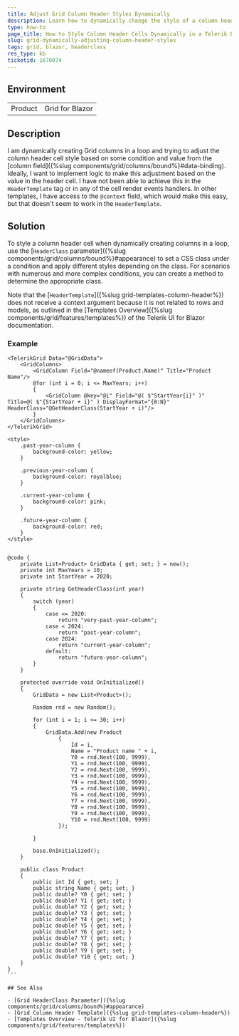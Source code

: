 ```yaml
---
title: Adjust Grid Column Header Styles Dynamically
description: Learn how to dynamically change the style of a column header cell in a Telerik Blazor Grid based on condition.
type: how-to
page_title: How to Style Column Header Cells Dynamically in a Telerik Blazor Grid
slug: grid-dynamically-adjusting-column-header-styles
tags: grid, blazor, headerclass
res_type: kb
ticketid: 1670074
---
```


## Environment

<table>
    <tbody>
	    <tr>
	    	<td>Product</td>
	    	<td>Grid for Blazor</td>
	    </tr>
    </tbody>
</table>

## Description

I am dynamically creating Grid columns in a loop and trying to adjust the column header cell style based on some condition and value from the [column field]({%slug components/grid/columns/bound%}#data-binding). Ideally, I want to implement logic to make this adjustment based on the value in the header cell. I have not been able to achieve this in the `HeaderTemplate` tag or in any of the cell render events handlers. In other templates, I have access to the `@context` field, which would make this easy, but that doesn't seem to work in the `HeaderTemplate`.

## Solution

To style a column header cell when dynamically creating columns in a loop, use the [`HeaderClass` parameter]({%slug components/grid/columns/bound%}#appearance) to set a CSS class under a condition and apply different styles depending on the class. For scenarios with numerous and more complex conditions, you can create a method to determine the appropriate class.

Note that the [`HeaderTemplate`]({%slug grid-templates-column-header%}) does not receive a context argument because it is not related to rows and models, as outlined in the [Templates Overview]({%slug components/grid/features/templates%}) of the Telerik UI for Blazor documentation.

### Example

````CSHTML
<TelerikGrid Data="@GridData">
    <GridColumns>
        <GridColumn Field="@nameof(Product.Name)" Title="Product Name"/>
        @for (int i = 0; i <= MaxYears; i++)
        {
            <GridColumn @key="@i" Field="@( $"StartYear{i}" )" Title=@( $"{StartYear + i}" ) DisplayFormat="{0:N}" HeaderClass="@GetHeaderClass(StartYear + i)"/>
        }
    </GridColumns>
</TelerikGrid>

<style>
    .past-year-column {
        background-color: yellow;
    }

    .previous-year-column {
        background-color: royalblue;
    }

    .current-year-column {
        background-color: pink;
    }

    .future-year-column {
        background-color: red;
    }
</style>


@code {
    private List<Product> GridData { get; set; } = new();
    private int MaxYears = 10;
    private int StartYear = 2020;

    private string GetHeaderClass(int year)
    {
        switch (year)
        {
            case <= 2020:
                return "very-past-year-column";
            case < 2024:
                return "past-year-column";
            case 2024:
                return "current-year-column";
            default:
                return "future-year-column";
        }
    }

    protected override void OnInitialized()
    {
        GridData = new List<Product>();

        Random rnd = new Random();

        for (int i = 1; i <= 30; i++)
        {
            GridData.Add(new Product
                {
                    Id = i,
                    Name = "Product name " + i,
                    Y0 = rnd.Next(100, 9999),
                    Y1 = rnd.Next(100, 9999),
                    Y2 = rnd.Next(100, 9999),
                    Y3 = rnd.Next(100, 9999),
                    Y4 = rnd.Next(100, 9999),
                    Y5 = rnd.Next(100, 9999),
                    Y6 = rnd.Next(100, 9999),
                    Y7 = rnd.Next(100, 9999),
                    Y8 = rnd.Next(100, 9999),
                    Y9 = rnd.Next(100, 9999),
                    Y10 = rnd.Next(100, 9999)
                });

        }

        base.OnInitialized();
    }

    public class Product
    {
        public int Id { get; set; }
        public string Name { get; set; }
        public double? Y0 { get; set; }
        public double? Y1 { get; set; }
        public double? Y2 { get; set; }
        public double? Y3 { get; set; }
        public double? Y4 { get; set; }
        public double? Y5 { get; set; }
        public double? Y6 { get; set; }
        public double? Y7 { get; set; }
        public double? Y8 { get; set; }
        public double? Y9 { get; set; }
        public double? Y10 { get; set; }
    }
}
```

## See Also

- [Grid HeaderClass Parameter]({%slug components/grid/columns/bound%}#appearance)
- [Grid Column Header Template]({%slug grid-templates-column-header%})
- [Templates Overview - Telerik UI for Blazor]({%slug components/grid/features/templates%})
